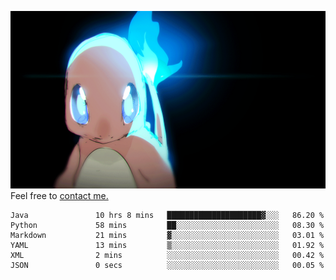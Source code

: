 [gif]: https://raw.githubusercontent.com/uysalserkan/uysalserkan/master/charmander-2.gif

![gif]
Feel free to [contact me.](mailto:uysalserkan08@gmail.com)
<!--
<div align="center">
<p>Profile Visitor Counter</p>
<img src="https://profile-counter.glitch.me/uysalserkan/count.svg" alt="hit counter" align="center">
</div>
-->
<!--START_SECTION:waka-->

```text
Java               10 hrs 8 mins   █████████████████████▓░░░   86.20 %
Python             58 mins         ██░░░░░░░░░░░░░░░░░░░░░░░   08.30 %
Markdown           21 mins         ▓░░░░░░░░░░░░░░░░░░░░░░░░   03.01 %
YAML               13 mins         ▒░░░░░░░░░░░░░░░░░░░░░░░░   01.92 %
XML                2 mins          ░░░░░░░░░░░░░░░░░░░░░░░░░   00.42 %
JSON               0 secs          ░░░░░░░░░░░░░░░░░░░░░░░░░   00.05 %
```

<!--END_SECTION:waka-->

